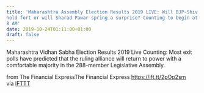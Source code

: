 ```yaml
---
title: 'Maharashtra Assembly Election Results 2019 LIVE: Will BJP-Shiv Sena
hold fort or will Sharad Pawar spring a surprise? Counting to begin at
8 AM'
date: 2019-10-24T01:11:00+01:00
draft: false
---
```


Maharashtra Vidhan Sabha Election Results 2019 Live Counting: Most exit polls have predicted that the ruling alliance will return to power with a comfortable majority in the 288-member Legislative Assembly.  
  
from The Financial ExpressThe Financial Express https://ift.tt/2pOp2sm  
via [IFTTT](https://ifttt.com/?ref=da&site=blogger)